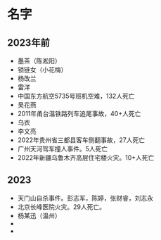 # 名字
## 2023年前
- 墨茶（陈淞阳）
- 锁链女（小花梅）
- 杨改兰
- 雷洋
- 中国东方航空5735号班机空难，132人死亡
- 吴花燕
- 2011年甬台温铁路列车追尾事故，40+人死亡
- 乌衣
- 李文亮
- 2022年贵州省三都县客车侧翻事故，27人死亡
- 广州天河驾车撞人事件。5人死亡
- 2022年新疆乌鲁木齐高层住宅楼火灾。10+人死亡

## 2023
- 天门山自杀事件。彭志军，陈婷，张财睿，刘志永
- 北京长峰医院火灾。29人死亡。
- 杨某迅（温州）
- 
- 
